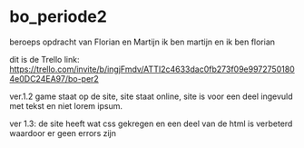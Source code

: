 # bo_periode2
beroeps opdracht van Florian en Martijn
ik ben martijn
en ik ben florian

dit is de Trello link: https://trello.com/invite/b/ingjFmdv/ATTI2c4633dac0fb273f09e99727501804e0DC24EA97/bo-per2

ver.1.2 game staat op de site, site staat online, site is voor een deel ingevuld met tekst en niet lorem ipsum.

ver 1.3:
de site heeft wat css gekregen en een deel van de html is verbeterd waardoor er geen errors zijn